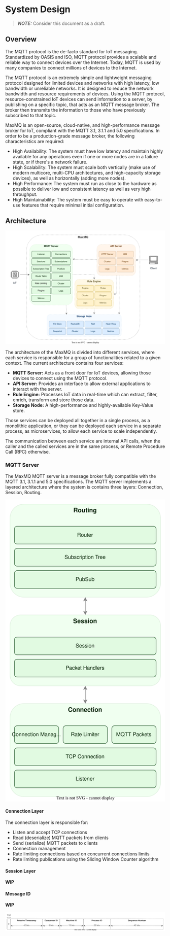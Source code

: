 # System Design

> **_NOTE:_**  Consider this document as a draft.

## Overview

The MQTT protocol is the de-facto standard for IoT messaging. Standardized by OASIS and ISO, MQTT protocol provides a
scalable and reliable way to connect devices over the Internet. Today, MQTT is used by many companies to connect
millions of devices to the Internet.

The MQTT protocol is an extremely simple and lightweight messaging protocol designed for limited devices and networks
with high latency, low bandwidth or unreliable networks. It is designed to reduce the network bandwidth and resource
requirements of devices. Using the MQTT protocol, resource-constrained IoT devices can send information to a server, by
publishing on a specific topic, that acts as an MQTT message broker. The broker then transmits the information to those
who have previously subscribed to that topic.

MaxMQ is an open-source, cloud-native, and high-performance message broker for IoT, compliant with the MQTT 3.1, 3.1.1
and 5.0 specifications. In order to be a production-grade message broker, the following characteristics are required:

- High Availability: The system must have low latency and maintain highly available for any operations even if one
  or more nodes are in a failure state, or if there's a network failure.
- High Scalability: The system must scale both vertically (make use of modern multicore, multi-CPU architectures,
  and high-capacity storage devices), as well as horizontally (adding more nodes).
- High Performance: The system must run as close to the hardware as possible to deliver low and consistent latency
  as well as very high throughput.
- High Maintainability: The system must be easy to operate with easy-to-use features that require minimal initial
  configuration.

## Architecture

![Architecture](./assets/architecture.svg)

The architecture of the MaxMQ is divided into different services, where each service is responsible for a group of
functionalities related to a given context. The current architecture contains four services:

- **MQTT Server:** Acts as a front door for IoT devices, allowing those devices to connect using the MQTT protocol.
- **API Server:** Provides an interface to allow external applications to interact with the server.
- **Rule Engine:** Processes IoT data in real-time which can extract, filter, enrich, transform and store those data.
- **Storage Node:** A high-performance and highly-available Key-Value store.

Those services can be deployed all together in a single process, as a monolithic application, or they can be deployed
each service in a separate process, as microservices, to allow each service to scale independently.

The communication between each service are internal API calls, when the caller and the called services are in the same
process, or Remote Procedure Call (RPC) otherwise.

### MQTT Server

The MaxMQ MQTT server is a message broker fully compatible with the MQTT 3.1, 3.1.1 and 5.0 specifications. The MQTT
server implements a layered architecture where the system is contains three layers: Connection, Session, Routing.

![MQTT Server Layers](./assets/mqtt-server.svg)

#### Connection Layer

The connection layer is responsible for:

- Listen and accept TCP connections
- Read (deserialize) MQTT packets from clients
- Send (serialize) MQTT packets to clients
- Connection management
- Rate limiting connections based on concurrent connections limits
- Rate limiting publications using the Sliding Window Counter algorithm

#### Session Layer

**WIP**

#### Message ID

**WIP**

![Message ID](./assets/message-id.svg)
